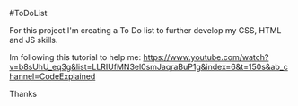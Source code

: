 #ToDoList

For this project I'm creating a To Do list to further develop my CSS, HTML and JS skills.

Im following this tutorial to help me:
https://www.youtube.com/watch?v=b8sUhU_eq3g&list=LLRIUfMN3el0smJaqraBuP1g&index=6&t=150s&ab_channel=CodeExplained

Thanks
